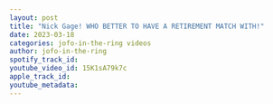 ```yaml
---
layout: post
title: "Nick Gage! WHO BETTER TO HAVE A RETIREMENT MATCH WITH!"
date: 2023-03-18
categories: jofo-in-the-ring videos
author: jofo-in-the-ring
spotify_track_id: 
youtube_video_id: 15K1sA79k7c
apple_track_id: 
youtube_metadata: 
---
```

